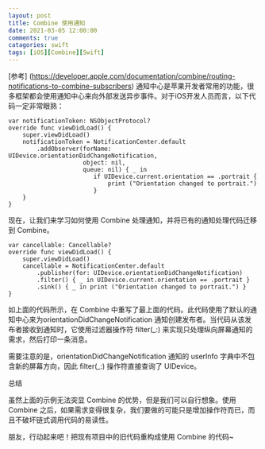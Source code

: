 ```yaml
---
layout: post
title: Combine 使用通知
date: 2021-03-05 12:00:00
comments: true
catagories: swift
tags: [iOS][Combine][Swift]
---
```


[参考]
(https://developer.apple.com/documentation/combine/routing-notifications-to-combine-subscribers)
通知中心是苹果开发者常用的功能，很多框架都会使用通知中心来向外部发送异步事件。对于iOS开发人员而言，以下代码一定非常眼熟：
<!--more-->

```
var notificationToken: NSObjectProtocol?
override func viewDidLoad() {
    super.viewDidLoad()
    notificationToken = NotificationCenter.default
        .addObserver(forName: UIDevice.orientationDidChangeNotification,
                     object: nil,
                     queue: nil) { _ in
                        if UIDevice.current.orientation == .portrait {
                            print ("Orientation changed to portrait.")
                        }
    }
}
```
现在，让我们来学习如何使用 Combine 处理通知，并将已有的通知处理代码迁移到 Combine。

```
var cancellable: Cancellable?
override func viewDidLoad() {
    super.viewDidLoad()
    cancellable = NotificationCenter.default
        .publisher(for: UIDevice.orientationDidChangeNotification)
        .filter() { _ in UIDevice.current.orientation == .portrait }
        .sink() { _ in print ("Orientation changed to portrait.") }
}
```
如上面的代码所示，在 Combine 中重写了最上面的代码。此代码使用了默认的通知中心来为orientationDidChangeNotification 通知创建发布者。当代码从该发布者接收到通知时，它使用过滤器操作符 filter(_:) 来实现只处理纵向屏幕通知的需求，然后打印一条消息。

需要注意的是，orientationDidChangeNotification 通知的 userInfo 字典中不包含新的屏幕方向，因此 filter(_:) 操作符直接查询了 UIDevice。

总结

 

虽然上面的示例无法突显 Combine 的优势，但是我们可以自行想象。使用 Combine 之后，如果需求变得很复杂，我们要做的可能只是增加操作符而已，而且不破坏链式调用代码的易读性。

朋友，行动起来吧！把现有项目中的旧代码重构成使用 Combine 的代码~
